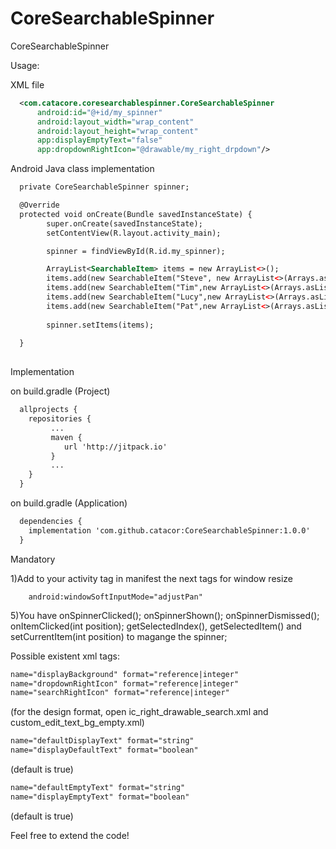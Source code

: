 # CoreSearchableSpinner
CoreSearchableSpinner

Usage:

XML file
```xml
  <com.catacore.coresearchablespinner.CoreSearchableSpinner
      android:id="@+id/my_spinner"
      android:layout_width="wrap_content"
      android:layout_height="wrap_content"
      app:displayEmptyText="false"
      app:dropdownRightIcon="@drawable/my_right_drpdown"/>
```
Android Java class implementation
```xml
  private CoreSearchableSpinner spinner;

  @Override
  protected void onCreate(Bundle savedInstanceState) {
        super.onCreate(savedInstanceState);
        setContentView(R.layout.activity_main);

        spinner = findViewById(R.id.my_spinner);

        ArrayList<SearchableItem> items = new ArrayList<>();
        items.add(new SearchableItem("Steve", new ArrayList<>(Arrays.asList("Geeks", "for", "Geeks"))));
        items.add(new SearchableItem("Tim",new ArrayList<>(Arrays.asList("Gregor Clegane"))));
        items.add(new SearchableItem("Lucy",new ArrayList<>(Arrays.asList("Khal Drogo"))));
        items.add(new SearchableItem("Pat",new ArrayList<>(Arrays.asList("Cersei Lannister"))));
          
        spinner.setItems(items);
         
  }
          

```


Implementation

on build.gradle (Project)
```xml
  allprojects {
    repositories {
         ...
         maven {
            url 'http://jitpack.io'
         }
         ...
    }
  }
```

on build.gradle (Application)
```xml
  dependencies {
    implementation 'com.github.catacor:CoreSearchableSpinner:1.0.0'
  }
```

Mandatory

1)Add to your activity tag in manifest the next tags for window resize

        android:windowSoftInputMode="adjustPan"


5)You have onSpinnerClicked(); onSpinnerShown(); onSpinnerDismissed(); onItemClicked(int position); getSelectedIndex(), getSelectedItem() and setCurrentItem(int position) to magange the spinner;


Possible existent xml tags:
```xml
name="displayBackground" format="reference|integer"
name="dropdownRightIcon" format="reference|integer"
name="searchRightIcon" format="reference|integer"
```
(for the design format, open ic_right_drawable_search.xml and custom_edit_text_bg_empty.xml)
```xml
name="defaultDisplayText" format="string"
name="displayDefaultText" format="boolean"
```
(default is true)
```xml
name="defaultEmptyText" format="string"
name="displayEmptyText" format="boolean"
```
(default is true)


Feel free to extend the code!
